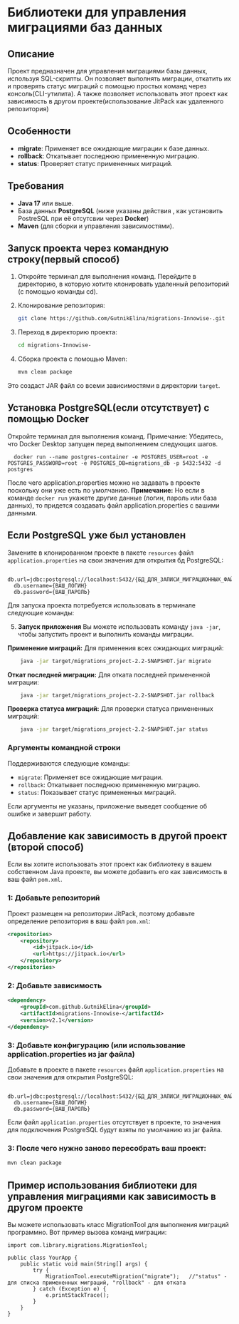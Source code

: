# Библиотеки для управления миграциями баз данных

## Описание
Проект предназначен для управления миграциями базы данных, используя SQL-скрипты. Он позволяет выполнять миграции, откатить их и проверять статус 
миграций с помощью простых команд через консоль(CLI-утилита). А также позволяет использовать этот проект как зависимость в другом проекте(использование JitPack как удаленного репозитория)

  ## Особенности

- **migrate**: Применяет все ожидающие миграции к базе данных.
- **rollback**: Откатывает последнюю примененную миграцию.
- **status**: Проверяет статус примененных миграций.

## Требования

- **Java 17** или выше.
- База данных **PostgreSQL** (ниже указаны действия , как установить PostreSQL при её отсутсвии через **Docker**)
- **Maven** (для сборки и управления зависимостями).

## Запуск проекта через командную строку(первый способ)

1. Откройте терминал для выполнения команд. Перейдите в директорию, в которую хотите клонировать удаленный репозиторий (с помощью команды cd).

2. Клонирование репозитория:
   ```bash
   git clone https://github.com/GutnikElina/migrations-Innowise-.git

3. Переход в директорию проекта:
   ```bash
   cd migrations-Innowise-

4. Сборка проекта с помощью Maven:
   ```bash
   mvn clean package
Это создаст JAR файл со всеми зависимостями в директории `target`.

## Установка PostgreSQL(если отсутствует) с помощью Docker

Откройте терминал для выполнения команд.
Примечание: Убедитесь, что Docker Desktop запущен перед выполнением следующих шагов.
```
  docker run --name postgres-container -e POSTGRES_USER=root -e POSTGRES_PASSWORD=root -e POSTGRES_DB=migrations_db -p 5432:5432 -d postgres
```
После чего application.properties можно не задавать в проекте поскольку они уже есть по умолчанию. 
**Примечание:** 
Но если в команде ```docker run``` укажете другие данные (логин, пароль или база данных), то придется создавать файл application.properties с вашими данными.

## Если PostgreSQL уже был установлен

Замените в клонированном проекте в пакете ```resources``` файл ```application.properties``` на свои значения для открытия бд PostgreSQL:
```
  db.url=jdbc:postgresql://localhost:5432/{БД_ДЛЯ_ЗАПИСИ_МИГРАЦИОННЫХ_ФАЙЛОВ}
  db.username={ВАШ_ЛОГИН}
  db.password={ВАШ_ПАРОЛЬ}
```
Для запуска проекта потребуется использовать в терминале следующие команды:

5. **Запуск приложения**
    Вы можете использовать команду `java -jar`, чтобы запустить проект и выполнить команды миграции.

**Применение миграций:**
Для применения всех ожидающих миграций:

```bash
    java -jar target/migrations_project-2.2-SNAPSHOT.jar migrate
 ```

**Откат последней миграции:**
Для отката последней примененной миграции:

```bash
    java -jar target/migrations_project-2.2-SNAPSHOT.jar rollback
```

**Проверка статуса миграций:**
Для проверки статуса примененных миграций:

```bash
    java -jar target/migrations_project-2.2-SNAPSHOT.jar status
```
### Аргументы командной строки

Поддерживаются следующие команды:

- `migrate`: Применяет все ожидающие миграции.
- `rollback`: Откатывает последнюю примененную миграцию.
- `status`: Показывает статус примененных миграций.

Если аргументы не указаны, приложение выведет сообщение об ошибке и завершит работу.

## Добавление как зависимость в другой проект (второй способ)
Если вы хотите использовать этот проект как библиотеку в вашем собственном Java проекте, вы можете добавить его как зависимость в ваш файл `pom.xml`.

### 1: Добавьте репозиторий

Проект размещен на репозитории JitPack, поэтому добавьте определение репозитория в ваш файл `pom.xml`:

```xml
<repositories>
    <repository>
        <id>jitpack.io</id>
        <url>https://jitpack.io</url>
    </repository>
</repositories>
```
### 2: Добавьте зависимость
```xml
<dependency>
    <groupId>com.github.GutnikElina</groupId>
    <artifactId>migrations-Innowise-</artifactId>
    <version>v2.1</version>
</dependency>
```
### 3: Добавьте конфигурацию (или использование application.properties из jar файла)

Добавьте в проекте в пакете ```resources``` файл ```application.properties``` на свои значения для открытия PostgreSQL:
```
  db.url=jdbc:postgresql://localhost:5432/{БД_ДЛЯ_ЗАПИСИ_МИГРАЦИОННЫХ_ФАЙЛОВ}
  db.username={ВАШ_ЛОГИН}
  db.password={ВАШ_ПАРОЛЬ}
```
Если файл ```application.properties``` отсутствует в проекте, то значения для подключения PostgreSQL будут взяты по умолчанию из jar файла.

### 3: После чего нужно заново пересобрать ваш проект:
   ```bash
   mvn clean package
   ```

## Пример использования библиотеки для управления миграциями как зависимость в другом проекте

Вы можете использовать класс MigrationTool для выполнения миграций программно. Вот пример вызова команд миграции:
```
import com.library.migrations.MigrationTool;

public class YourApp {
    public static void main(String[] args) {
        try {
            MigrationTool.executeMigration("migrate");   //"status" - для списка примененных миграций, "rollback" - для отката
        } catch (Exception e) {
            e.printStackTrace();
        }
    }
}
```
